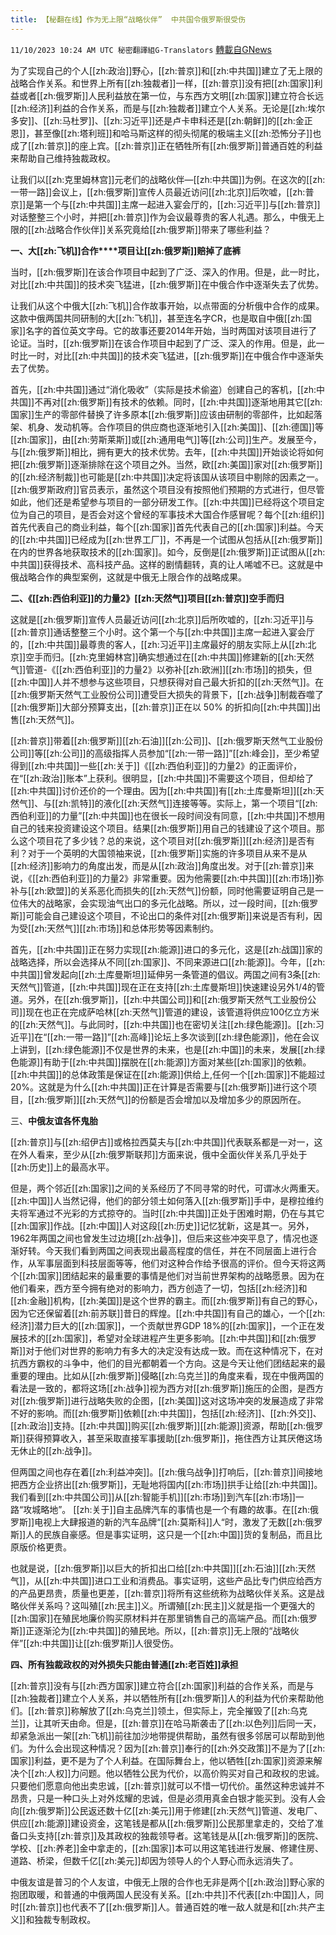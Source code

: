 ```yaml
---
title: 【秘翻在线】作为无上限“战略伙伴”  中共国令俄罗斯很受伤
---
```

`11/10/2023 10:24 AM UTC 秘密翻譯組G-Translators` [轉載自GNews](https://gnews.org/articles/1954872)

为了实现自己的个人[[zh:政治]]野心，[[zh:普京]]和[[zh:中共国]]建立了无上限的战略合作关系。和世界上所有[[zh:独裁者]]一样，[[zh:普京]]没有把[[zh:国家]]利益或者[[zh:俄罗斯]]人民利益放在第一位，与东西方文明[[zh:国家]]建立符合长远[[zh:经济]]利益的合作关系，而是与[[zh:独裁者]]建立个人关系。无论是[[zh:埃尔多安]]、[[zh:马杜罗]]、[[zh:习近平]]还是卢卡申科还是[[zh:朝鲜]]的[[zh:金正恩]]，甚至像[[zh:塔利班]]和哈马斯这样的彻头彻尾的极端主义[[zh:恐怖分子]]也成了[[zh:普京]]的座上宾。[[zh:普京]]正在牺牲所有[[zh:俄罗斯]]普通百姓的利益来帮助自己维持独裁政权。

让我们以[[zh:克里姆林宫]]元老们的战略伙伴—[[zh:中共国]]为例。在这次的[[zh:一带一路]]会议上，[[zh:俄罗斯]]宣传人员最近访问[[zh:北京]]后吹嘘，[[zh:普京]]是第一个与[[zh:中共国]]主席一起进入宴会厅的，[[zh:习近平]]与[[zh:普京]]对话整整三个小时，并把[[zh:普京]]作为会议最尊贵的客人礼遇。那么，中俄无上限的[[zh:战略合作伙伴]]关系究竟给[[zh:俄罗斯]]带来了哪些利益？

**一、大[[zh:飞机]]合作****项目让[[zh:俄罗斯]]赔掉了底裤**

当时，[[zh:俄罗斯]]在该合作项目中起到了广泛、深入的作用。但是，此一时比，对比[[zh:中共国]]的技术突飞猛进，[[zh:俄罗斯]]在中俄合作中逐渐失去了优势。

让我们从这个中俄大[[zh:飞机]]合作故事开始，以点带面的分析俄中合作的成果。这款中俄两国共同研制的大[[zh:飞机]]，甚至连名字CR，也是取自中俄[[zh:国家]]名字的首位英文字母。它的故事还要2014年开始，当时两国对该项目进行了论证。当时，[[zh:俄罗斯]]在该合作项目中起到了广泛、深入的作用。但是，此一时比一时，对比[[zh:中共国]]的技术突飞猛进，[[zh:俄罗斯]]在中俄合作中逐渐失去了优势。

首先，[[zh:中共国]]通过“消化吸收”（实际是技术偷盗）创建自己的客机，[[zh:中共国]]不再对[[zh:俄罗斯]]有技术的依赖。同时，[[zh:中共国]]逐渐地用其它[[zh:国家]]生产的零部件替换了许多原本[[zh:俄罗斯]]应该由研制的零部件，比如起落架、机身、发动机等。合作项目的供应商也逐渐地引入[[zh:美国]]、[[zh:德国]]等[[zh:国家]]，由[[zh:劳斯莱斯]]或[[zh:通用电气]]等[[zh:公司]]生产。发展至今，与[[zh:俄罗斯]]相比，拥有更大的技术优势。去年，[[zh:中共国]]开始谈论将如何把[[zh:俄罗斯]]逐渐排除在这个项目之外。当然，欧[[zh:美国]]家对[[zh:俄罗斯]]的[[zh:经济制裁]]也可能是[[zh:中共国]]决定将该国从该项目中剔除的因素之一。[[zh:俄罗斯政府]]官员表示，虽然这个项目没有按照他们预期的方式进行，但尽管如此，他们还是希望参与项目的一部分研发工作。[[zh:中共国]]已经将这个项目定位为自己的项目，是否会对这个曾经的军事技术大国合作感冒呢？每个[[zh:组织]]首先代表自己的商业利益，每个[[zh:国家]]首先代表自己的[[zh:国家]]利益。今天的[[zh:中共国]]已经成为[[zh:世界工厂]]，不再是一个试图从包括从[[zh:俄罗斯]]在内的世界各地获取技术的[[zh:国家]]。如今，反倒是[[zh:俄罗斯]]正试图从[[zh:中共国]]获得技术、高科技产品。这样的剧情翻转，真的让人唏嘘不已。这就是中俄战略合作的典型案例，这就是中俄无上限合作的战略成果。

**二、《[[zh:西伯利亚]]的力量****2****》[[zh:天然气]]项目[[zh:普京]]空手而归**

这就是[[zh:俄罗斯]]宣传人员最近访问[[zh:北京]]后所吹嘘的，[[zh:习近平]]与[[zh:普京]]通话整整三个小时。这个第一个与[[zh:中共国]]主席一起进入宴会厅的，[[zh:中共国]]最尊贵的客人，[[zh:习近平]]主席最好的朋友实际上从[[zh:北京]]空手而归。[[zh:克里姆林宫]]确实想通过在[[zh:中共国]]修建新的[[zh:天然气]]管道\-《[[zh:西伯利亚]]的力量2》以弥补[[zh:欧洲]][[zh:市场]]的损失，但[[zh:中国]]人并不想参与这些项目，只想获得对自己最大折扣的[[zh:天然气]]。在[[zh:俄罗斯天然气工业股份公司]]遭受巨大损失的背景下，[[zh:战争]]制裁吞噬了[[zh:俄罗斯]]大部分预算支出，[[zh:普京]]正在以 50% 的折扣向[[zh:中共国]]出售[[zh:天然气]]。

[[zh:普京]]带着[[zh:俄罗斯]][[zh:石油]][[zh:公司]]、[[zh:俄罗斯天然气工业股份公司]]等[[zh:公司]]的高级指挥人员参加“[[zh:一带一路]]”[[zh:峰会]]，至少希望得到[[zh:中共国]]一些[[zh:关于]]《[[zh:西伯利亚]]的力量2》的正面评价，在“[[zh:政治]]账本”上获利。很明显，[[zh:中共国]]不需要这个项目，但却给了[[zh:中共国]]讨价还价的一个理由。因为[[zh:中共国]]有[[zh:土库曼斯坦]][[zh:天然气]]、与[[zh:凯特]]的液化[[zh:天然气]]连接等等。实际上，第一个项目“[[zh:西伯利亚]]的力量”[[zh:中共国]]也在很长一段时间没有同意，[[zh:中共国]]不想用自己的钱来投资建设这个项目。结果[[zh:俄罗斯]]用自己的钱建设了这个项目。那么这个项目花了多少钱？总的来说，这个项目对[[zh:俄罗斯]][[zh:经济]]是否有利？对于一个英明的大国领袖来说，[[zh:俄罗斯]]实施的许多项目从来不是从[[zh:经济]]影响力的角度出发，而是从[[zh:政治]]角度出发。对于[[zh:普京]]来说，《[[zh:西伯利亚]]的力量2》非常重要。因为他需要[[zh:中共国]][[zh:市场]]弥补与[[zh:欧盟]]的关系恶化而损失的[[zh:天然气]]份额，同时他需要证明自己是一位伟大的战略家，会实现油气出口的多元化战略。所以，过一段时间，[[zh:俄罗斯]]可能会自己建设这个项目，不论出口的条件对[[zh:俄罗斯]]来说是否有利，因为受[[zh:天然气]][[zh:市场]]和总体形势等因素制约。

首先，[[zh:中共国]]正在努力实现[[zh:能源]]进口的多元化，这是[[zh:战国]]家的战略选择，所以会选择从不同[[zh:国家]]、不同来源进口[[zh:能源]]。今年，[[zh:中共国]]曾发起向[[zh:土库曼斯坦]]延伸另一条管道的倡议。两国之间有3条[[zh:天然气]]管道，[[zh:中共国]]现在正在支持[[zh:土库曼斯坦]]快速建设另外1/4的管道。另外，在[[zh:俄罗斯]]，[[zh:中共国公司]]和[[zh:俄罗斯天然气工业股份公司]]现在也正在完成萨哈林[[zh:天然气]]管道的建设，该管道将供应100亿立方米的[[zh:天然气]]。与此同时，[[zh:中共国]]也在密切关注[[zh:绿色能源]]。[[zh:习近平]]在“[[zh:一带一路]]”[[zh:高峰]]论坛上多次谈到[[zh:绿色能源]]，他在会议上讲到，[[zh:绿色能源]]不仅是世界的未来，也是[[zh:中国]]的未来，发展[[zh:绿色能源]]有助于[[zh:中共国]]摆脱在[[zh:能源]]方面对某些[[zh:国家]]的依赖。[[zh:中共国]]的总体政策是保证在[[zh:能源]]供给上,任何一个[[zh:国家]]不能超过20%。这就是为什么[[zh:中共国]]正在计算是否需要与[[zh:俄罗斯]]进行这个项目，[[zh:俄罗斯]][[zh:天然气]]的份额是否会增加以及增加多少的原因所在。

三、**中俄友谊各怀鬼胎**

[[zh:普京]]与[[zh:绍伊古]]或格拉西莫夫与[[zh:中共国]]代表联系都是一对一，这在外人看来，至少从[[zh:俄罗斯联邦]]方面来说，俄中全面伙伴关系几乎处于[[zh:历史]]上的最高水平。

但是，两个邻近[[zh:国家]]之间的关系经历了不同寻常的时代，可谓冰火两重天。[[zh:中国]]人当然记得，他们的部分领土如何落入[[zh:俄罗斯]]手中，是穆拉维约夫将军通过不光彩的方式掠夺的。当时[[zh:中共国]]正处于困难时期，仍在与其它[[zh:国家]]作战。[[zh:中国]]人对这段[[zh:历史]]记忆犹新，这是其一。另外，1962年两国之间也曾发生过边境[[zh:战争]]，但后来这些冲突平息了，情况也逐渐好转。今天我们看到两国之间表现出最高程度的信任，并在不同层面上进行合作，从军事层面到科技层面等等，他们对这种合作给予很高的评价。但今天将这两个[[zh:国家]]团结起来的最重要的事情是他们对当前世界架构的战略愿景。因为在他们看来，西方至今拥有绝对的影响力，西方创造了一切，包括[[zh:经济]]和[[zh:金融]]机构，[[zh:美国]]是这个世界的霸主。而[[zh:俄罗斯]]有自己的野心，因为它还保留着[[zh:前苏联]]昔日的辉煌。[[zh:中共国]]有自己的雄心，一个[[zh:经济]]潜力巨大的[[zh:国家]]，一个贡献世界GDP 18%的[[zh:国家]]，一个正在发展技术的[[zh:国家]]，希望对全球进程产生更多影响。[[zh:中共国]]和[[zh:俄罗斯]]对于他们对世界的影响力有多大的决定没有达成一致。而在这种情况下，在对抗西方霸权的斗争中，他们的目光都朝着一个方向。这是今天让他们团结起来的最重要的理由。比如从[[zh:俄罗斯]]侵略[[zh:乌克兰]]的角度来看，现在中俄两国的看法是一致的，都将这场[[zh:战争]]视为西方对[[zh:俄罗斯]]施压的企图，是西方对[[zh:俄罗斯]]进行战略失败的企图，[[zh:美国]]这对这场冲突的发展造成了非常不好的影响。而[[zh:俄罗斯]]依赖[[zh:中共国]]，包括[[zh:经济]]、[[zh:外交]]、[[zh:政治]]支持。[[zh:中共国]]购买[[zh:俄罗斯]][[zh:能源]]资源，帮助[[zh:俄罗斯]]获得预算收入，甚至采取直接军事援助[[zh:俄罗斯]]，拖住西方让其厌倦这场无休止的[[zh:战争]]。

但两国之间也存在着[[zh:利益冲突]]。[[zh:俄乌战争]]打响后，[[zh:普京]]间接地把西方企业挤出[[zh:俄罗斯]]，无耻地将国内[[zh:市场]]拱手让给[[zh:中共国]]。我们看到[[zh:中共国公司]]从[[zh:智能手机]][[zh:市场]]到汽车[[zh:市场]]一路“攻城略地”。 [[zh:关于]]自主品牌汽车的事情也是一个有趣的故事。在[[zh:俄罗斯]]电视上大肆报道的新的汽车品牌“[[zh:莫斯科]]人“时，激发了无数[[zh:俄罗斯]]人的民族自豪感。但是事实证明，这只是一个[[zh:中国]]货的复制品，而且比原版价格更贵。

也就是说，[[zh:俄罗斯]]以巨大的折扣出口给[[zh:中共国]][[zh:石油]][[zh:天然气]]，从[[zh:中共国]]进口工业和消费品。事实证明，这些产品比专门供应给西方的产品更昂贵，质量也更差，[[zh:普京]]将所有这些统称为战略伙伴关系。这是战略伙伴关系吗？这叫殖[[zh:民主]]义。所谓殖[[zh:民主]]义就是指一个更强大的[[zh:国家]]在殖民地廉价购买原材料并在那里销售自己的高端产品。而[[zh:俄罗斯]]正逐渐沦为[[zh:中共国]]的殖民地。所以，[[zh:普京]]无上限的“战略伙伴”[[zh:中共国]]让[[zh:俄罗斯]]人很受伤。

**四、所有独裁政权的对外损失只能由普通[[zh:老百姓]]承担**

[[zh:普京]]没有与[[zh:西方国家]]建立符合[[zh:国家]]利益的合作关系，而是与[[zh:独裁者]]建立个人关系，并以牺牲所有[[zh:俄罗斯]]人的利益为代价来帮助他们。[[zh:普京]]称解放了[[zh:乌克兰]]领土，但实际上，完全摧毁了[[zh:乌克兰]]，让其听天由命。但是，[[zh:普京]]在哈马斯袭击了[[zh:以色列]]后同一天，却紧急派出一架[[zh:飞机]]前往加沙地带提供帮助，虽然有很多邻居可以帮助到他们。为什么会出现这种情况？因为[[zh:普京]]奉行的[[zh:外交政策]]不是为了[[zh:国家]]利益，更不是为了个人利益。在国际舞台上，他以牺牲[[zh:国家]]资源来解决个[[zh:人权]]力问题。他以牺牲公民为代价，以高价购买对自己和政权的忠诚。只要他们愿意向他出卖忠诚，[[zh:普京]]就可以不惜一切代价。虽然这种忠诚并不昂贵，只是一种口头上对外炫耀的忠诚，但是必须用真金白银才能买到。没有人会向[[zh:俄罗斯]]公民返还数十亿[[zh:美元]]用于修建[[zh:天然气]]管道、发电厂、供应[[zh:能源]]建设资金，这笔钱是都从[[zh:俄罗斯]]公民那里拿走的，交给了准备口头支持[[zh:普京]]及其政权的独裁领导者。这笔钱是从[[zh:俄罗斯]]的医院、学校、[[zh:养老]]金中拿走的，[[zh:国家]]本可以用这笔钱进行发展、修建住房、道路、桥梁，但数千亿[[zh:美元]]却因为领导人的个人野心而永远消失了。

中俄友谊是普习的个人友谊，中俄无上限的合作也无非是两个[[zh:政治]]野心家的抱团取暖，和普通的中俄两国人民没有关系。[[zh:中共]]不代表[[zh:中国]]人，同时[[zh:普京]]也代表不了[[zh:俄罗斯]]人。普通百姓的唯一敌人就是和[[zh:共产主义]]和独裁专制政权。
